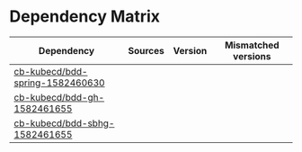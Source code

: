 # Dependency Matrix

Dependency | Sources | Version | Mismatched versions
---------- | ------- | ------- | -------------------
[cb-kubecd/bdd-spring-1582460630](https://github.com/cb-kubecd/bdd-spring-1582460630.git) |  | []() | 
[cb-kubecd/bdd-gh-1582461655](https://github.com/cb-kubecd/bdd-gh-1582461655.git) |  | []() | 
[cb-kubecd/bdd-sbhg-1582461655](https://github.com/cb-kubecd/bdd-sbhg-1582461655.git) |  | []() | 
